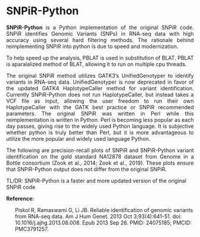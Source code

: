 # SNPiR-Python
<p align="justify">
<strong> SNPiR-Python</strong> is a Python implementation of the original SNPiR code. SNPiR identifies Genomic Variants (SNPs) in RNA-seq data with high accuracy using several hard filtering methods. The rationale behind reimplementing SNPiR into python is due to speed and modernization. 
</p>

<p align="justify">
To help speed up the analysis, PBLAT is used in substitution of BLAT. PBLAT is aparalalized method of BLAT, allowing it to run on multiple cpu threads. 
</p>

<p align="justify">
The original SNPiR method utilizes GATK3’s UnifiedGenotyper to identify variants in RNA-seq data. UnifiedGenotyper is now deprecated in favor of the updated GATK4 HaplotypeCaller method for variant identification. Currently SNPiR-Python does not run HaplotypeCaller, but instead takes a VCF file as input, allowing the user freedom to run their own HaplotypeCaller with the GATK best practice or SNPiR recommended parameters. 
The original SNPiR was written in Perl while this reimplementation is written in Python. Perl is becoming less popular as each day passes, giving rise to the widely used Python language. It is subjective whether python is truly better than Perl, but it is more advantageous to utilize the more popular and widely used language Python. 
</p>

<p align="justify">
The following are precision-recall plots of SNPiR and SNPiR-Python variant identification on the gold standard NA12878 dataset from Genome in a Bottle consortium (Zook et al., 2014; Zook et al., 2019). These plots ensure that SNPiR-Python output does not differ from the original SNPiR. 
</p>

TL/DR: SNPiR-Python is a faster and more updated version of the original SNPiR code 

**Reference:**
<ul>Piskol R, Ramaswami G, Li JB. Reliable identification of genomic variants from RNA-seq data. Am J Hum Genet. 2013 Oct 3;93(4):641-51. doi: 10.1016/j.ajhg.2013.08.008. Epub 2013 Sep 26. PMID: 24075185; PMCID: PMC3791257.</ul>
